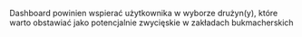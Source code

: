 Dashboard powinien wspierać użytkownika w wyborze drużyn(y), które warto obstawiać jako potencjalnie zwycięskie w zakładach bukmacherskich